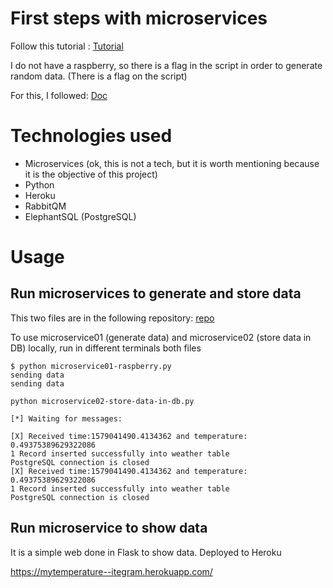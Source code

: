 # First steps with microservices

Follow this tutorial : [Tutorial](https://www.cloudamqp.com/blog/2019-09-11-a-developers-guide-through-the-microservice-jungle.html)

I do not have a raspberry, so there is a flag in the script in order to generate random data.
(There is a flag on the script)

For this, I followed: [Doc](https://www.cloudamqp.com/docs/python.html)

# Technologies used

- Microservices (ok, this is not a tech, but it is worth mentioning because it is the objective of this project)
- Python
- Heroku
- RabbitQM
- ElephantSQL (PostgreSQL)

# Usage

## Run microservices to generate and store data

This two files are in the following repository:
[repo](https://github.com/gonzaloamadio/microservice-dht11-queue-to-db)

To use microservice01 (generate data) and microservice02 (store data in DB) 
locally, run in different terminals both files

```
$ python microservice01-raspberry.py
sending data
sending data
```

```
python microservice02-store-data-in-db.py  

[*] Waiting for messages:

[X] Received time:1579041490.4134362 and temperature: 0.49375389629322086
1 Record inserted successfully into weather table
PostgreSQL connection is closed
[X] Received time:1579041490.4134362 and temperature: 0.49375389629322086
1 Record inserted successfully into weather table
PostgreSQL connection is closed
```

## Run microservice to show data

It is a simple web done in Flask to show data. Deployed to Heroku

https://mytemperature--itegram.herokuapp.com/
